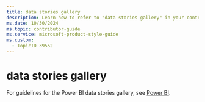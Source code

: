 ```yaml
---
title: data stories gallery
description: Learn how to refer to "data stories gallery" in your content.
ms.date: 10/30/2024
ms.topic: contributor-guide
ms.service: microsoft-product-style-guide
ms.custom:
  - TopicID 39552
---
```



# data stories gallery

For guidelines for the Power BI data stories gallery, see [Power BI](~\a_z_names_terms\p\power-bi.md).

